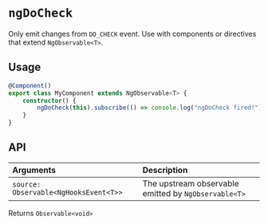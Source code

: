 # `ngDoCheck`

Only emit changes from `DO_CHECK` event. Use with components or directives that extend `NgObservable<T>`.

## Usage

```typescript
@Component()
export class MyComponent extends NgObservable<T> {
    constructor() {
        ngDoCheck(this).subscribe(() => console.log("ngDoCheck fired!"))
    }
}
```

## API

| Arguments                             | Description                                          |
| :------------------------------------ | :--------------------------------------------------- |
| `source: Observable<NgHooksEvent<T>>` | The upstream observable emitted by `NgObservable<T>` |

Returns `Observable<void>`
